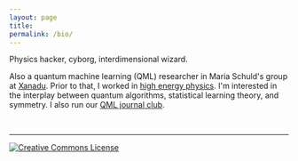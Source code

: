 ```yaml
---
layout: page
title:
permalink: /bio/
---
```


Physics hacker, cyborg, interdimensional wizard.

Also a quantum machine learning (QML) researcher in Maria Schuld's
group at [Xanadu](https://www.xanadu.ai/). Prior to that, I worked in
[high energy physics](https://inspirehep.net/authors/1868975). I'm
interested in the interplay between quantum algorithms, statistical learning theory, and
symmetry. I also run our
[QML journal club](https://heptar.ch/qml-jc).


<div id="formula-container"></div> <br>

<script>
document.addEventListener('DOMContentLoaded', function() {
    var formulas = [
        '\\(x = {-b \\pm \\sqrt{b^2-4ac} \\over 2a}\\)',
        '\\(e^{i\\pi} + 1 = 0\\)',
        '\\(a^2 + b^2 = c^2\\)',
        '\\(\\int_{-\\infty}^{\\infty} e^{-x^2} dx = \\sqrt{\\pi}\\)'
    ];

    var formulaContainer = document.getElementById('formula-container');

    function displayRandomFormula() {
        var randomIndex = Math.floor(Math.random() * formulas.length);
        var formula = formulas[randomIndex];
        formulaContainer.innerHTML = formula;
        MathJax.typesetPromise(); // This line tells MathJax to process and render the new formula
    }

    displayRandomFormula(); // Display a random formula when the page loads
});
</script>

---

<a rel="license"
href="http://creativecommons.org/licenses/by-nc-sa/4.0/"><img
alt="Creative Commons License" style="border-width:0"
src="https://i.creativecommons.org/l/by-nc-sa/4.0/88x31.png" /></a>

<!-- "Saxifrage" means "stone breaker". These tiny, five-petalled -->
<!-- flowers are the toughest and most northernmost growing plants on -->
<!-- earth. By virtue of their pattern of growth, they split rocks and -->
<!-- flourish in unlikely places; they are in the business of -->
<!-- viriditas.-->

